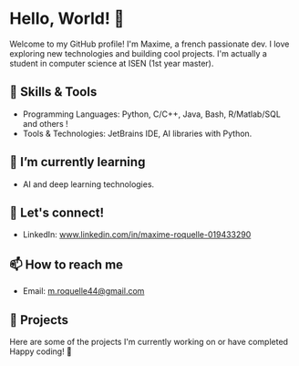 # Hello, World! 👋

Welcome to my GitHub profile! I'm Maxime, a french passionate dev. I love exploring new technologies and building cool projects.
I'm actually a student in computer science at ISEN (1st year master).

## 🔧 Skills & Tools
- Programming Languages: Python, C/C++, Java, Bash, R/Matlab/SQL and others !
- Tools & Technologies: JetBrains IDE, AI libraries with Python.

## 🌱 I’m currently learning
- AI and deep learning technologies.

## 💬 Let's connect!
- LinkedIn: www.linkedin.com/in/maxime-roquelle-019433290

## 📫 How to reach me
- Email: m.roquelle44@gmail.com

## 🚀 Projects
Here are some of the projects I'm currently working on or have completed
Happy coding! 🚀
